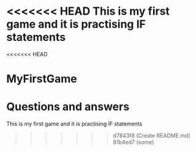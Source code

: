 <<<<<<< HEAD
This is my first game and it is practising IF statements 
=======
<<<<<<< HEAD
# MyFirstGame
Questions and answers
=======
This is my first game and it is practising IF statements 
>>>>>>> d7843f8 (Create README.md)
>>>>>>> 81b4ed7 (some)
